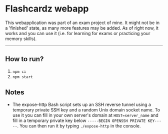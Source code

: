 # Flashcardz webapp

This webapplication was part of an exam project of mine. It might not be in a 'finished' state, as many more features may be added.
As of right now, it works and you can use it (i.e. for learning for exams or practicing your memory skills).

 ---

## How to run?
1. `npm ci`
2. `npm start`

## Notes
- The expose-http Bash script sets up an SSH reverse tunnel using a temporary private SSH key and a random Unix domain socket name.
To use it you can fill in your own server's domain at `HOST=server_name` and fill in a temporary private key below `-----BEGIN OPENSSH PRIVATE KEY-----`.
You can then run it by typing `./expose-http` in the console.